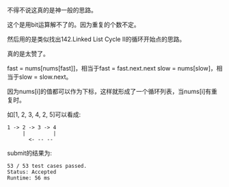 不得不说这真的是神一般的思路。

这个是用bit运算解不了的。因为重复的个数不定。

然后用的是类似找出142.Linked List Cycle II的循环开始点的思路。

真的是太赞了。

fast = nums[nums[fast]]，相当于fast = fast.next.next
slow = nums[slow]，相当于slow = slow.next。

因为nums[i]的值都可以作为下标，这样就形成了一个循环列表，当nums[i]有重复时。

如[1, 2, 3, 4, 2, 5]可以看成:

    1 -> 2 -> 3 -> 4
         |         |
           <- -- --

submit的结果为:
```
53 / 53 test cases passed.
Status: Accepted
Runtime: 56 ms
```
